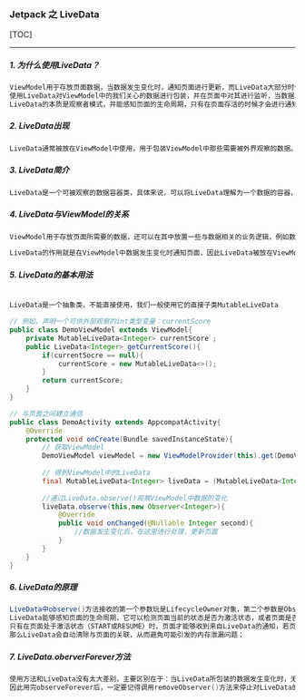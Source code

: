 ### **Jetpack 之 LiveData** 

[TOC]

------

##### **1. 为什么使用LiveData？**

```java
ViewModel用于存放页面数据，当数据发生变化时，通知页面进行更新，而LiveData大部分时候是在ViewModel中使用的，也可以搭配Room使用;
使用LiveData对ViewModel中的我们关心的数据进行包装，并在页面中对其进行监听，当数据发生变化时，页面就能收到通知，进而更新UI;
LiveData的本质是观察者模式，并能感知页面的生命周期，只有在页面存活的时候才会进行通知，从而避免内存泄漏。
```

##### **2. LiveData出现**

```java
LiveData通常被放在ViewModel中使用，用于包装ViewModel中那些需要被外界观察的数据。通常境况下，在数据发生变化的时候，经常采用接口的方式对页面进行通知以及更新，但是如果观察的数据很多，则需要定义大量的接口，代码会显得十分冗余，因此Jetpack提供了LiveData组件.
```

##### **3. LiveData简介**

```java
LiveData是一个可被观察的数据容器类，具体来说，可以将LiveData理解为一个数据的容器，它将数据包装起来，使数据成为被观察者，当该数据发生变化时，观察者能够获得通知，并且我们不需要自己去实现观察者模式，LiveData内部已经默认实现好了，我们只需使用即可.
```

##### **4. LiveData与ViewModel的关系**

```java
ViewModel用于存放页面所需要的数据，还可以在其中放置一些与数据相关的业务逻辑，例如数据的获取和加工等操作;

LiveData的作用就是在ViewModel中数据发生变化时通知页面，因此LiveData被放在ViewModel中使用，用于包装ViewModel中那些需要被外界观察的数据;
```

##### **5. LiveData的基本用法**

```java

LiveData是一个抽象类，不能直接使用，我们一般使用它的直接子类MutableLiveData

// 例如，声明一个可供外部观察的int类型变量：currentScore
public class DemoViewModel extends ViewModel{    
	private MutableLiveData<Integer> currentScore ;
	public LiveData<Integer> getCurrentScore(){
		if(currentSocre == null){
        	currentScore = new MutableLiveData<>();
    	}
    	return currentScore;
	}
}

// 与页面之间建立通信
public class DemoActivity extends AppcompatActivity{
    @Override
    protected void onCreate(Bundle savedInstanceState){
        // 获取ViewModel
        DemoViewModel viewModel = new ViewModelProvider(this).get(DemoViewModel.class);
        
        // 得到ViewModel中的LiveData
        final MutableLiveData<Integer> liveData = (MutableLiveData<Integer>)viewModel.getCurrentScore();
        
        //通过LiveData.observe()观察ViewModel中数据的变化
        liveData.observe(this,new Observer<Integer>){
            @Override
            public void onChanged(@Nullable Integer second){
                //数据发生变化后，在这里进行处理，更新页面
            }
        }
    }
}

```

##### **6. LiveData的原理**

```java
LiveData中observe()方法接收的第一个参数玩是LifecycleOwner对象，第二个参数是Observer对象;
LiveData能够感知页面的生命周期，它可以检测页面当前的状态是否为激活状态，或者页面是否被销毁;
只有在页面处于激活状态（START或RESUME）时，页面才能够收到来自LiveData的通知，若页面被销毁（ONDESTORY）,
那么LiveData会自动清除与页面的关联，从而避免可能引发的内存泄漏问题；
```

##### **7. LiveData.oberverForever方法**

```java
使用方法和LiveData没有太大差别，主要区别在于：当LiveData所包装的数据发生变化时，无论页面处于什么状态，observeForever()都能收到通知;
因此用完observeForever后，一定要记得调用removeObserver()方法来停止对LiveData的观察，否则LiveData会一直处于激活状态，Activity则永远不会被系统自动回收，这就造成了内存泄漏。
```































